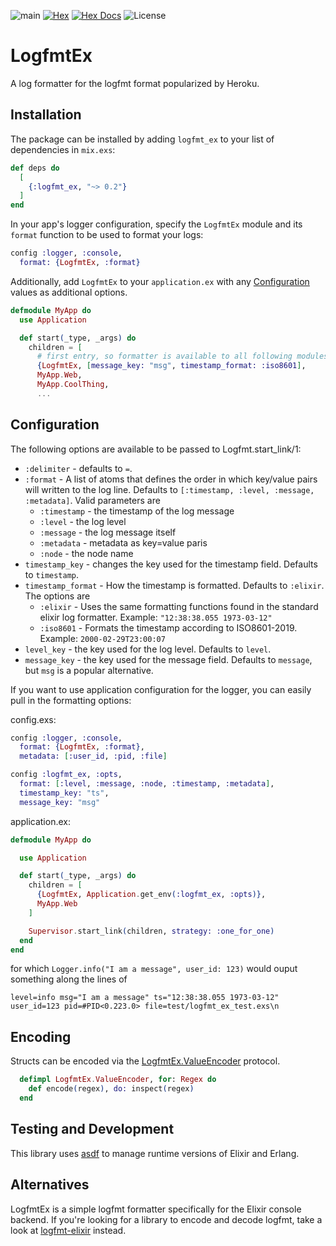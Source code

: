 ![main](https://github.com/akasprzok/logfmt_ex/actions/workflows/main.yml/badge.svg?branch=main)
[![Hex](https://img.shields.io/hexpm/v/logfmt_ex.svg)](https://hex.pm/packages/logfmt_ex/)
[![Hex Docs](https://img.shields.io/badge/hex-docs-informational.svg)](https://hexdocs.pm/logfmt_ex/)
![License](https://img.shields.io/hexpm/l/logfmt_ex)


# LogfmtEx

A log formatter for the logfmt format popularized by Heroku.

## Installation

The package can be installed
by adding `logfmt_ex` to your list of dependencies in `mix.exs`:

```elixir
def deps do
  [
    {:logfmt_ex, "~> 0.2"}
  ]
end
```

In your app's logger configuration, specify the `LogfmtEx` module and its `format` function to be used to format your logs:

```elixir
config :logger, :console,
  format: {LogfmtEx, :format}
```

Additionally, add `LogfmtEx` to your `application.ex` with any [Configuration](#configuration) values as additional options.

```elixir
defmodule MyApp do
  use Application

  def start(_type, _args) do
    children = [
      # first entry, so formatter is available to all following modules.
      {LogfmtEx, [message_key: "msg", timestamp_format: :iso8601],
      MyApp.Web,
      MyApp.CoolThing,
      ...
```

## Configuration

The following options are available to be passed to Logfmt.start_link/1:

* `:delimiter` - defaults to `=`.
* `:format` - A list of atoms that defines the order in which key/value pairs will written to the log line. Defaults to `[:timestamp, :level, :message, :metadata]`. Valid parameters are
  * `:timestamp` - the timestamp of the log message
  * `:level` - the log level
  * `:message` - the log message itself
  * `:metadata` - metadata as key=value paris
  * `:node` - the node name
* `timestamp_key` - changes the key used for the timestamp field. Defaults to `timestamp`.
* `timestamp_format` - How the timestamp is formatted. Defaults to `:elixir`. The options are
  * `:elixir` - Uses the same formatting functions found in the standard elixir log formatter. Example: `"12:38:38.055 1973-03-12"`
  * `:iso8601` - Formats the timestamp according to ISO8601-2019. Example: `2000-02-29T23:00:07`
* `level_key` - the key used for the log level. Defaults to `level`.
* `message_key` - the key used for the message field. Defaults to `message`, but `msg` is a popular alternative.

If you want to use application configuration for the logger, you can easily pull in the formatting options:

config.exs:
```elixir
config :logger, :console,
  format: {LogfmtEx, :format},
  metadata: [:user_id, :pid, :file]

config :logfmt_ex, :opts,
  format: [:level, :message, :node, :timestamp, :metadata],
  timestamp_key: "ts",
  message_key: "msg"
```

application.ex:
```elixir
defmodule MyApp do

  use Application

  def start(_type, _args) do
    children = [
      {LogfmtEx, Application.get_env(:logfmt_ex, :opts)},
      MyApp.Web
    ]

    Supervisor.start_link(children, strategy: :one_for_one)
  end
end
```

for which `Logger.info("I am a message", user_id: 123)` would ouput something along the lines of

```
level=info msg="I am a message" ts="12:38:38.055 1973-03-12" user_id=123 pid=#PID<0.223.0> file=test/logfmt_ex_test.exs\n
```

## Encoding

Structs can be encoded via the [LogfmtEx.ValueEncoder](lib/logfmt_ex/value_encoder.ex) protocol.

```elixir
  defimpl LogfmtEx.ValueEncoder, for: Regex do
    def encode(regex), do: inspect(regex)
  end
```

## Testing and Development

This library uses [asdf](https://asdf-vm.com) to manage runtime versions of Elixir and Erlang.

## Alternatives

LogfmtEx is a simple logfmt formatter specifically for the Elixir console backend.
If you're looking for a library to encode and decode logfmt, take a look at [logfmt-elixir](https://github.com/jclem/logfmt-elixir) instead.
